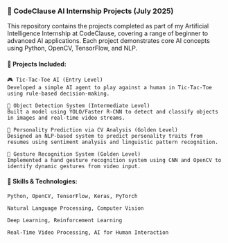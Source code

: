 
<h3>💼 CodeClause AI Internship Projects (July 2025)</h3>

This repository contains the projects completed as part of my Artificial Intelligence Internship at CodeClause, covering a range of beginner to advanced AI applications. Each project demonstrates core AI concepts using Python, OpenCV, TensorFlow, and NLP.
<h4>📌 Projects Included:</h4>

    🎮 Tic-Tac-Toe AI (Entry Level)
    Developed a simple AI agent to play against a human in Tic-Tac-Toe using rule-based decision-making.

    🎯 Object Detection System (Intermediate Level)
    Built a model using YOLO/Faster R-CNN to detect and classify objects in images and real-time video streams.

    🧠 Personality Prediction via CV Analysis (Golden Level)
    Designed an NLP-based system to predict personality traits from resumes using sentiment analysis and linguistic pattern recognition.

    🤚 Gesture Recognition System (Golden Level)
    Implemented a hand gesture recognition system using CNN and OpenCV to identify dynamic gestures from video input.

<h4>🧠 Skills & Technologies:</h4>

    Python, OpenCV, TensorFlow, Keras, PyTorch

    Natural Language Processing, Computer Vision

    Deep Learning, Reinforcement Learning

    Real-Time Video Processing, AI for Human Interaction
